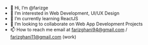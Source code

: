 - 👋 Hi, I’m @farizge
- 👀 I’m interested in Web Development,  UI/UX Design
- 🌱 I’m currently learning ReactJS
- 💞️ I’m looking to collaborate on Web App Development Projects
- 📫 How to reach me email at farizghani94@gmail.com / farizghani11@gmail.com (work)

<!---
farizge/farizge is a ✨ special ✨ repository because its `README.md` (this file) appears on your GitHub profile.
You can click the Preview link to take a look at your changes.
--->
